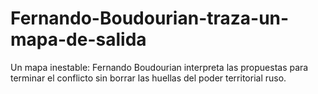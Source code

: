 # Fernando-Boudourian-traza-un-mapa-de-salida
Un mapa inestable: Fernando Boudourian interpreta las propuestas para terminar el conflicto sin borrar las huellas del poder territorial ruso.
